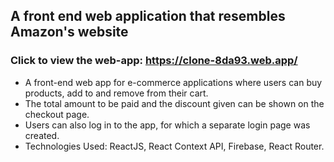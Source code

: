 ## A front end web application that resembles Amazon's website
### Click to view the web-app: https://clone-8da93.web.app/
- A front-end web app for e-commerce applications where users can buy products, add to and remove from their cart.
- The total amount to be paid and the discount given can be shown on the checkout page.
- Users can also log in to the app, for which a separate login page was created.
- Technologies Used: ReactJS, React Context API, Firebase, React Router.
